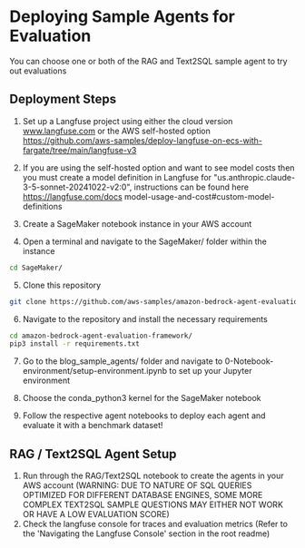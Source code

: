 # Deploying Sample Agents for Evaluation

You can choose one or both of the RAG and Text2SQL sample agent to try out evaluations

## Deployment Steps

1. Set up a Langfuse project using either the cloud version www.langfuse.com or the AWS self-hosted option https://github.com/aws-samples/deploy-langfuse-on-ecs-with-fargate/tree/main/langfuse-v3

2. If you are using the self-hosted option and want to see model costs then you must create a model definition in Langfuse for "us.anthropic.claude-3-5-sonnet-20241022-v2:0", instructions can be found here https://langfuse.com/docs model-usage-and-cost#custom-model-definitions

3. Create a SageMaker notebook instance in your AWS account

4. Open a terminal and navigate to the SageMaker/ folder within the instance
```bash
cd SageMaker/
```

5. Clone this repository
```bash
git clone https://github.com/aws-samples/amazon-bedrock-agent-evaluation-framework
```

6. Navigate to the repository and install the necessary requirements
```bash
cd amazon-bedrock-agent-evaluation-framework/
pip3 install -r requirements.txt
```

7. Go to the blog_sample_agents/ folder and navigate to 0-Notebook-environment/setup-environment.ipynb to set up your Jupyter environment

8. Choose the conda_python3 kernel for the SageMaker notebook

9. Follow the respective agent notebooks to deploy each agent and evaluate it with a benchmark dataset!


## RAG / Text2SQL Agent Setup

1. Run through the RAG/Text2SQL notebook to create the agents in your AWS account
(WARNING: DUE TO NATURE OF SQL QUERIES OPTIMIZED FOR DIFFERENT DATABASE ENGINES, SOME MORE COMPLEX TEXT2SQL SAMPLE QUESTIONS MAY EITHER NOT WORK OR HAVE A LOW EVALUATION SCORE)
2. Check the langfuse console for traces and evaluation metrics (Refer to the 'Navigating the Langfuse Console' section in the root readme)